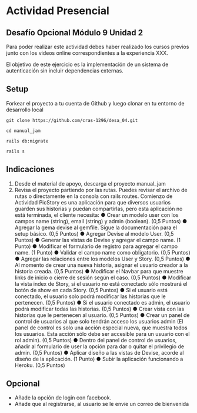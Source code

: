 # Actividad Presencial
## Desafío Opcional Módulo 9 Unidad 2

Para poder realizar este actividad debes haber realizado los cursos previos junto con los videos online correspondientes a la experiencia XXX.


El objetivo de este ejercicio es la implementación de un sistema de autenticación sin incluir dependencias externas.

## Setup

Forkear el proyecto a tu cuenta de Github y luego clonar en tu entorno de desarrollo local

```
git clone https://github.com/cras-1296/desa_04.git

cd manual_jam

rails db:migrate

rails s
 ```
## Indicaciones

1. Desde el material de apoyo, descarga el proyecto manual_jam
2. Revisa el proyecto partiendo por las rutas. Puedes revisar el archivo de rutas o
directamente en la consola con rails routes.
Comienzo de Actividad
PicStory es una aplicación para que diversos usuarios guarden sus historias y puedan
compartirlas, pero esta aplicación no está terminada, el cliente necesita:
● Crear un modelo user con los campos name (string), email (string) y admin
(boolean). (0,5 Puntos)
● Agregar la gema devise al gemfile. Sigue la documentación para el setup básico. (0,5
Puntos)
● Agregar Devise al modelo User. (0,5 Puntos)
● Generar las vistas de Devise y agregar el campo name. (1 Punto)
● Modificar el formulario de registro para agregar el campo name. (1 Punto)
● Validar el campo name como obligatorio. (0,5 Puntos)
● Agregar las relaciones entre los modelos User y Story. (0,5 Puntos)
● Al momento de crear una nueva historia, asignar el usuario creador a la historia
creada. (0,5 Puntos)
● Modificar el Navbar para que muestre links de inicio o cierre de sesión según el caso.
(0,5 Puntos)
● Modificar la vista index de Story, si el usuario no está conectado sólo mostrará el
botón de show en cada Story. (0,5 Puntos)
● Si el usuario está conectado, el usuario solo podrá modificar las historias que le
pertenecen. (0,5 Puntos)
● Si el usuario conectado es admin, el usuario podrá modificar todas las historias. (0,5
Puntos)
● Crear vista con las historias que le pertenecen al usuario. (0,5 Puntos)
● Crear un panel de control de usuarios al que solo tendrán acceso los usuarios admin
(El panel de control es solo una acción especial nueva, que muestra todos los
usuarios. Esta acción sólo debe ser accesible para un usuario con el rol admin). (0,5
Puntos)
● Dentro del panel de control de usuarios, añadir al formulario de user la opción para
dar o quitar el privilegio de admin. (0,5 Puntos)
● Aplicar diseño a las vistas de Devise, acorde al diseño de la aplicación. (1 Punto)
● Subir la aplicación funcionando a Heroku. (0,5 Puntos)
## Opcional
- Añade la opción de login con facebook.
- Añade que al registrarse, al usuario se le envíe un correo de bienvenida
